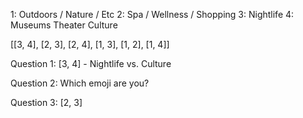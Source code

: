 1: Outdoors / Nature / Etc
2: Spa / Wellness / Shopping
3: Nightlife
4: Museums Theater Culture

[[3, 4], [2, 3], [2, 4], [1, 3], [1, 2], [1, 4]]

Question 1:
[3, 4] - Nightlife vs. Culture

Question 2:
Which emoji are you?

Question 3:
[2, 3]
